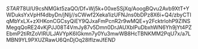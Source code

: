 $START$8U/U9csNMGkt5zaQO/Df+Wj5k+00xeSSjXq/AoogBQvu2Avb9XtT+YWDuksYxVpHf4dbyDn/jNlj//sCWwf2Xeka1izUFNJns0bDPz8X6i+Q4/zbyCTIqMbYxLX+zXHKonCGCsyQiEY9QJxaFmPcnR2r9wMQE+y2FcktrlohP9ZINSMegqQoRE24vKjPJJ08T4VmJy87v5Dmn0DrJAUXbIPuDbxhWN6Yh9jYt4PZEbmP2tiRtZoVIRULJAVYpK6IGkmn7y0Yu3mwWB8HcTBNKMM2PqU7x/a7LMBN9YL9PXUZRawU6QnDjOq28lfIzwJf$END$